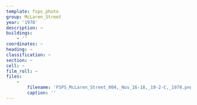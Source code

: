 ```yaml
---
template: fsps_photo
group: McLaren_Street
year: '1978'
description: ~
buildings:
    - ''
coordinates: ~
heading: ~
classification: ~
section: ~
cell: ~
film_roll: ~
files:
    -
        filename: 'FSPS_McLaren_Street_004,_Nos_16-18,_19-2-C,_1978.png'
        caption: ''
---
```

